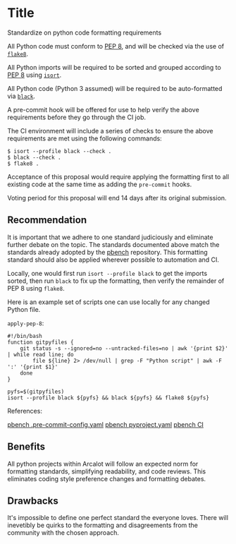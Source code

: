 # Title

Standardize on python code formatting requirements

All Python code must conform to [PEP 8](https://peps.python.org/pep-0008), and
will be checked via the use of [`flake8`](https://github.com/PyCQA/flake8).

All Python imports will be required to be sorted and grouped according to [PEP
8](https://peps.python.org/pep-0008/#imports) using
[`isort`](https://github.com/PyCQA/isort).

All Python code (Python 3 assumed) will be required to be auto-formatted via
[`black`](https://github.com/psf/black).

A pre-commit hook will be offered for use to help verify the above
requirements before they go through the CI job.

The CI environment will include a series of checks to ensure the above
requirements are met using the following commands:

```
$ isort --profile black --check .
$ black --check .
$ flake8 .
```

Acceptance of this proposal would require applying the formatting first to all
existing code at the same time as adding the `pre-commit` hooks.

Voting period for this proposal will end 14 days after its original submission.

## Recommendation

It is important that we adhere to one standard judiciously and eliminate further
debate on the topic. The standards documented above match the standards already
adopted by the [pbench](https://github.com/distributed-system-analysis/pbench)
repository. This formatting standard should also be applied wherever possible to
automation and CI.

Locally, one would first run `isort --profile black` to get the imports
sorted, then run `black` to fix up the formatting, then verify the remainder
of PEP 8 using `flake8`.

Here is an example set of scripts one can use locally for any changed Python
file.

`apply-pep-8`:
```
#!/bin/bash
function gitpyfiles {
    git status -s --ignored=no --untracked-files=no | awk '{print $2}' | while read line; do
        file ${line} 2> /dev/null | grep -F "Python script" | awk -F ':' '{print $1}'
    done
}

pyfs=$(gitpyfiles)
isort --profile black ${pyfs} && black ${pyfs} && flake8 ${pyfs}
```

References:

[pbench .pre-commit-config.yaml](https://github.com/distributed-system-analysis/pbench/blob/main/.pre-commit-config.yaml)
[pbench pyproject.yaml](https://github.com/distributed-system-analysis/pbench/blob/main/pyproject.toml)
[pbench CI](https://github.com/distributed-system-analysis/pbench/blob/64364eeb2d027ce562da4861af9a588cc18a6d8d/build.sh#L27)

## Benefits

All python projects within Arcalot will follow an expected norm for formatting
standards, simplifying readability, and code reviews.  This eliminates coding
style preference changes and formatting debates.

## Drawbacks

It's impossible to define one perfect standard the everyone loves. There will
inevetibly be quirks to the formatting and disagreements from the community
with the chosen approach.
